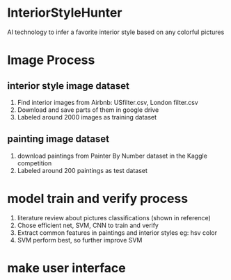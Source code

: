 # InteriorStyleHunter
AI technology to infer a favorite interior style based on any colorful pictures

# Image Process
## interior style image dataset
  1. Find interior images from Airbnb: USfilter.csv, London filter.csv
  2. Download and save parts of them in google drive
  3. Labeled around 2000 images as training dataset
## painting image dataset
  1. download paintings from Painter By Number dataset in the Kaggle competition
  2. Labeled around 200 paintings as test dataset

# model train and verify process
  1. literature review about pictures classifications (shown in reference)
  2. Chose efficient net, SVM, CNN to train and verify
  3. Extract common features in paintings and interior styles eg: hsv color
  4. SVM perform best, so further improve SVM

# make user interface
